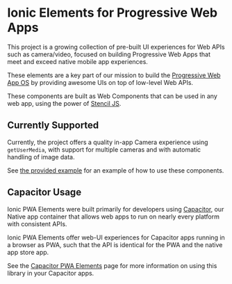 # Ionic Elements for Progressive Web Apps

This project is a growing collection of pre-built UI experiences for Web APIs such
as camera/video, focused on building Progressive Web Apps that meet and exceed
native mobile app experiences.

These elements are a key part of our mission to build the [Progressive Web App OS](https://medium.com/@maxlynch/building-the-progressive-web-app-os-57daebcb69c1)
by providing awesome UIs on top of low-level Web APIs.

These components are built as Web Components that can be used in any web app, using
the power of [Stencil JS](http://stenciljs.com/).

## Currently Supported

Currently, the project offers a quality in-app Camera experience using
`getUserMedia`, with support for multiple cameras and with automatic handling
of image data.

See [the provided example](https://github.com/ionic-team/ionic-pwa-elements/blob/master/src/index.html)
for an example of how to use these components.

## Capacitor Usage

Ionic PWA Elements were built primarily for developers using [Capacitor](https://capacitorjs.com/),
our Native app container that allows web apps to run on nearly every platform
with consistent APIs.

Ionic PWA Elements offer web-UI experiences for Capacitor apps running in a browser
as PWA, such that the API is identical for the PWA and the native app store app.

See the [Capacitor PWA Elements](https://capacitorjs.com/docs/web/pwa-elements)
page for more information on using this library in your Capacitor apps.
